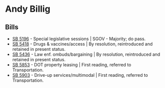 # Andy Billig
## Bills
* [SB 5196](/bill/2021-22/sb/5196/) - Special legislative sessions | SGOV - Majority; do pass.
* [SB 5418](/bill/2021-22/sb/5418/) - Drugs & vaccines/access | By resolution, reintroduced and retained in present status.
* [SB 5436](/bill/2021-22/sb/5436/) - Law enf. ombuds/bargaining | By resolution, reintroduced and retained in present status.
* [SB 5853](/bill/2021-22/sb/5853/) - DOT property leasing | First reading, referred to Transportation.
* [SB 5903](/bill/2021-22/sb/5903/) - Drive-up services/multimodal | First reading, referred to Transportation.
